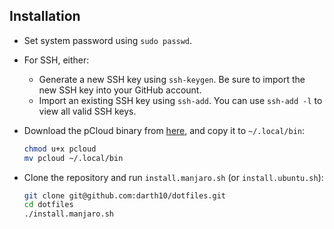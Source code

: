 ## Installation

- Set system password using `sudo passwd`.
- For SSH, either:
  - Generate a new SSH key using `ssh-keygen`.
    Be sure to import the new SSH key into your GitHub account.
  - Import an existing SSH key using `ssh-add`.
    You can use   `ssh-add -l` to view all valid SSH keys.
- Download the pCloud binary from [here][pcloud-download], and copy it to
  `~/.local/bin`:
  ```sh
  chmod u+x pcloud
  mv pcloud ~/.local/bin
  ```

- Clone the repository and run `install.manjaro.sh` (or `install.ubuntu.sh`):
  ```sh
  git clone git@github.com:darth10/dotfiles.git
  cd dotfiles
  ./install.manjaro.sh
  ```

[pcloud-download]: https://www.pcloud.com/download-free-online-cloud-file-storage.html
